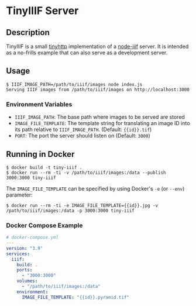 # TinyIIIF Server

## Description

TinyIIIF is a small [tinyhttp](https://tinyhttp.v1rtl.site) implementation of a [node-iiif](../README.md) server. It is intended as a no-frills example that can also serve as a development server.

## Usage

```shell
$ IIIF_IMAGE_PATH=/path/to/iiif/images node index.js
Serving IIIF images from /path/to/iiif/images on http://localhost:3000
```

### Environment Variables

- `IIIF_IMAGE_PATH`: The base path where images to be served are stored
- `IMAGE_FILE_TEMPLATE`: The template string for translating an image ID into its path relative to `IIIF_IMAGE_PATH`. (Default: `{{id}}.tif`)
- `PORT`: The port the server should listen on (Default: `3000`)

## Running in Docker

```
$ docker build -t tiny-iiif .
$ docker run --rm -ti -v /path/to/iiif/images:/data --publish 3000:3000 tiny-iiif
```

The `IMAGE_FILE_TEMPLATE` can be specified by using Docker's `-e` (or `--env`) parameter:
```
$ docker run --rm -ti -e IMAGE_FILE_TEMPLATE={{id}}.jpg -v /path/to/iiif/images:/data -p 3000:3000 tiny-iiif
```

### Docker Compose Example

```yaml
# docker-compose.yml
---
version: "3.9"
services:
  iiif:
    build: .
    ports: 
      - "3000:3000"
    volumes:
      - "/path/to/iiif/images:/data"
    environment:
      IMAGE_FILE_TEMPLATE: "{{id}}.pyramid.tif"
```
